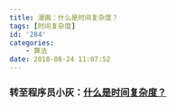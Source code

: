 ```yaml
---
title: 漫画：什么是时间复杂度？
tags: [时间复杂度]
id: '284'
categories:
    - 算法
date: 2018-08-24 11:07:52
---
```


### 转至程序员小灰：[什么是时间复杂度？](https://mp.weixin.qq.com/s/1rYK3urLuun5WqnibJ2t3g "转：什么是时间复杂度？")